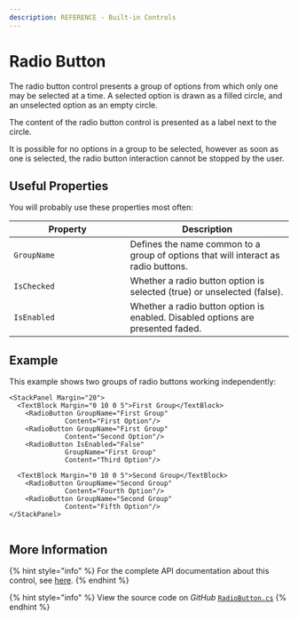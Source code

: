 ```yaml
---
description: REFERENCE - Built-in Controls
---
```


# Radio Button

The radio button control presents a group of options from which only one may be selected at a time. A selected option is drawn as a filled circle, and an unselected option as an empty circle.

The content of the radio button control is presented as a label next to the circle.

It is possible for no options in a group to be selected, however as soon as one is selected, the radio button interaction cannot be stopped by the user.

## Useful Properties

You will probably use these properties most often:

<table><thead><tr><th width="194">Property</th><th>Description</th></tr></thead><tbody><tr><td><code>GroupName</code></td><td>Defines the name common to a group of options that will interact as radio buttons. </td></tr><tr><td><code>IsChecked</code></td><td>Whether a radio button option is selected (true) or unselected (false). </td></tr><tr><td><code>IsEnabled</code></td><td>Whether a radio button option is enabled. Disabled options are presented faded.</td></tr></tbody></table>

## Example

This example shows two groups of radio buttons working independently:

```
<StackPanel Margin="20">
  <TextBlock Margin="0 10 0 5">First Group</TextBlock>
    <RadioButton GroupName="First Group"
              Content="First Option"/>
    <RadioButton GroupName="First Group"
              Content="Second Option"/>
    <RadioButton IsEnabled="False"
              GroupName="First Group"
              Content="Third Option"/>

  <TextBlock Margin="0 10 0 5">Second Group</TextBlock> 
    <RadioButton GroupName="Second Group"
              Content="Fourth Option"/>
    <RadioButton GroupName="Second Group"
              Content="Fifth Option"/>
</StackPanel>
```

<figure><img src="../../../.gitbook/assets/radio.gif" alt=""><figcaption></figcaption></figure>

## More Information

{% hint style="info" %}
For the complete API documentation about this control, see [here](http://reference.avaloniaui.net/api/Avalonia.Controls/RadioButton/).
{% endhint %}

{% hint style="info" %}
View the source code on _GitHub_ [`RadioButton.cs`](https://github.com/AvaloniaUI/Avalonia/blob/master/src/Avalonia.Controls/RadioButton.cs)
{% endhint %}
